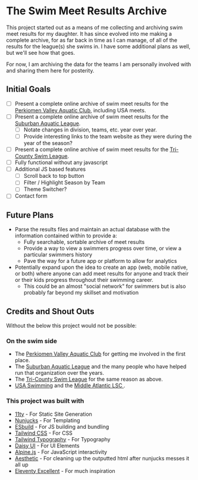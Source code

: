 # The Swim Meet Results Archive
This project started out as a means of me collecting and archiving swim meet results for my daughter. It has since evolved into me making a complete archive, for as far back in time as I can manage, of all of the results for the league(s) she swims in. I have some additional plans as well, but we'll see how that goes.

For now, I am archiving the data for the teams I am personally involved with and sharing them here for posterity.

## Initial Goals
 - [ ] Present a complete online archive of swim meet results for the [Perkiomen Valley Aquatic Club](https://pvaquatic.com), including USA meets.
 - [ ] Present a complete online archive of swim meet results for the [Suburban Aquatic League](https://suburbanaquatic.org).
   - [ ] Notate changes in division, teams, etc. year over year.
   - [ ] Provide interesting links to the team website as they were during the year of the season?
 - [ ] Present a complete online archive of swim meet results for the [Tri-County Swim League](https://tricountyswim.net).
 - [ ] Fully functional without any javascript
 - [ ] Additional JS based features
   - [ ] Scroll back to top button
   - [ ] Filter / Highlight Season by Team
   - [ ] Theme Switcher?
 - [ ] Contact form

## Future Plans
 - Parse the results files and maintain an actual database with the information contained within to provide a:
   - Fully searchable, sortable archive of meet results
   - Provide a way to view a swimmers progress over time, or view a particular swimmers history
   - Pave the way for a future app or platform to allow for analytics
 - Potentially expand upon the idea to create an app (web, mobile native, or both) where anyone can add meet results for anyone and track their or their kids progress throughout their swimming career.
   - This could be an almost "social network" for swimmers but is also probably far beyond my skillset and motivation

## Credits and Shout Outs

Without the below this project would not be possible:

### On the swim side
 - The [Perkiomen Valley Aquatic Club](https://pvaquatic.com) for getting me involved in the first place.
 - The [Suburban Aquatic League](https://suburbanaquatic.org) and the many people who have helped run that organization over the years.
 - The [Tri-County Swim League](https://tricountyswim.net) for the same reason as above.
 - [USA Swimming](https://www.usaswimming.org/) and the [Middle Atlantic LSC ](https://maswim.org).

### This project was built with
 - [11ty](https://www.11ty.dev) - For Static Site Generation
 - [Nunjucks](https://mozilla.github.io/nunjucks/) - For Templating
 - [ESbuild](https://esbuild.github.io/) - For JS building and bundling
 - [Tailwind CSS](https://tailwindcss.com/) - For CSS
 - [Tailwind Typography](https://tailwindcss.com/docs/typography-plugin) - For Typography
 - [Daisy UI](https://daisyui.com) - For UI Elements
 - [Alpine.js](https://alpinejs.dev/) - For JavaScript interactivity
 - [Aesthetic](https://æsthetic.dev/) - For cleaning up the outputted html after nunjucks messes it all up
 - [Eleventy Excellent](https://github.com/madrilene/eleventy-excellent) - For much inspiration